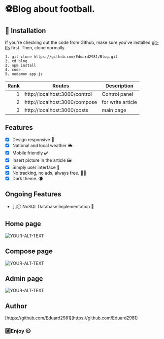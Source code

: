 
# ⚽Blog about football.

## 🚀 Installation

If you're checking out the code from Github, make sure you've installed
[git-lfs](https://git-scm.com/downloads) first. Then, clone normally.

    1. git clone https://github.com/Eduard2981/Blog.git
    2. cd blog
    3. npm install
    4. code .
    5. nodemon app.js

| Rank | Routes                         | Description     |
|-----:|--------------------------------|-----------------|
|     1| http://localhost:3000/control  | Control panel   |
|     2| http://localhost:3000/compose  |for write article|
|     3| http://localhost:3000/posts    |main page        |

## Features

- [x]  Design responsive :tada:
- [x]  National and local weather :sun_behind_large_cloud:
- [x]  Mobile friendly :heavy_check_mark:
- [x]  Insert picture in the article :framed_picture:	
- [x]  Simply user interface 🙌
- [x]  No tracking, no ads, always free. 📡🚫
- [x]  Dark theme. 🌘

## Ongoing Features
- [ ]:clock8:  NoSQL Database Implementation :electric_plug:

## Home page
<picture>
 <source media="(prefers-color-scheme: dark)" srcset="https://i.ibb.co/xGcNhQK/I-Football-3.png">
 <source media="(prefers-color-scheme: light)" srcset="https://i.ibb.co/xGcNhQK/I-Football-3.png">
 <img alt="YOUR-ALT-TEXT" src="https://i.ibb.co/xGcNhQK/I-Football-3.png">
</picture>

## Compose page

<picture>
 <source media="(prefers-color-scheme: dark)" srcset="https://i.ibb.co/nBNktmp/I-Football-1.png">
 <source media="(prefers-color-scheme: light)" srcset="https://i.ibb.co/nBNktmp/I-Football-1.png">
 <img alt="YOUR-ALT-TEXT" src="https://i.ibb.co/nBNktmp/I-Football-1.png">
</picture>

## Admin page

<picture>
 <source media="(prefers-color-scheme: dark)" srcset="https://i.ibb.co/VNmCNw2/I-Football.png">
 <source media="(prefers-color-scheme: light)" srcset="https://i.ibb.co/VNmCNw2/I-Football.png">
 <img alt="YOUR-ALT-TEXT" src="https://i.ibb.co/VNmCNw2/I-Football.png">
</picture>

## Author
[https://github.com/Eduard2981](https://github.com/Eduard2981)

### :hash:Enjoy :wink:
